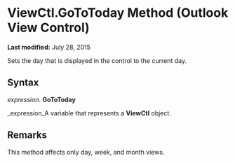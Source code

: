 
# ViewCtl.GoToToday Method (Outlook View Control)

 **Last modified:** July 28, 2015

Sets the day that is displayed in the control to the current day. 

## Syntax

 _expression_. **GoToToday**

 _expression_A variable that represents a  **ViewCtl** object.


## Remarks

This method affects only day, week, and month views.

